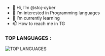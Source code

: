 - 👋 Hi, I’m @stoj-cyber
- 👀 I’m interested in Programming languages
- 🌱 I’m currently learning 
- 📫 How to reach me in TG

<!---
stoj-cyber/stoj-cyber is a ✨ special ✨ repository because its `README.md` (this file) appears on your GitHub profile.
You can click the Preview link to take a look at your changes.
--->
### TOP LANGUAGES :

![TOP LANGUAGES](https://github-readme-stats.vercel.app/api/top-langs/?username=stoj-cyber&show_icons=true&theme=radical)
